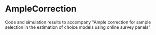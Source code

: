 # AmpleCorrection
Code and simulation results to accompany "Ample correction for sample selection in the estimation of choice models using online survey panels"
